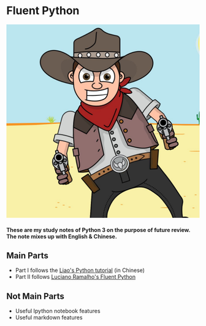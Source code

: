 # Fluent Python

![shoot_it](https://github.com/LiXiaoB/fluent_python/blob/master/img/shoot_it.jpeg)

#### These are my study notes of Python 3 on the purpose of future review. The note mixes up with English & Chinese.

## Main Parts
- Part I follows the [Liao's Python tutorial](https://www.liaoxuefeng.com/wiki/0014316089557264a6b348958f449949df42a6d3a2e542c000) (in Chinese)
- Part II follows [Luciano Ramalho's Fluent Python](http://shop.oreilly.com/product/0636920032519.do)

## Not Main Parts
- Useful Ipython notebook features
- Useful markdown features
